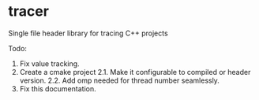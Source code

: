 # tracer
Single file header library for tracing C++ projects


Todo: 

1. Fix value tracking.
2. Create a cmake project
    2.1. Make it configurable to compiled or header version.
    2.2. Add omp needed for thread number seamlessly.
3. Fix this documentation.


